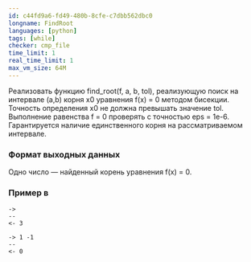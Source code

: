 ```yaml
---
id: c44fd9a6-fd49-480b-8cfe-c7dbb562dbc0
longname: FindRoot
languages: [python]
tags: [while]
checker: cmp_file
time_limit: 1
real_time_limit: 1
max_vm_size: 64M
---
```

Реализовать функцию find_root(f, a, b, tol), реализующую поиск на интервале (a,b) корня x0 уравнения f(x) = 0 методом бисекции. Точность определения x0 не должна превышать значение tol. Выполнение равенства f = 0 проверять с точностью eps = 1e-6. Гарантируется наличие единственного корня на рассматриваемом интервале.

### Формат выходных данных

Одно число — найденный корень уравнения f(x) = 0.

### Пример в

```
-> 
--
<- 3
```

```
-> 1 -1
--
<- 0
```
